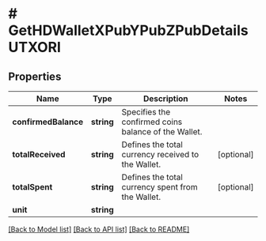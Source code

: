 # # GetHDWalletXPubYPubZPubDetailsUTXORI

## Properties

Name | Type | Description | Notes
------------ | ------------- | ------------- | -------------
**confirmedBalance** | **string** | Specifies the confirmed coins balance of the Wallet. |
**totalReceived** | **string** | Defines the total currency received to the Wallet. | [optional]
**totalSpent** | **string** | Defines the total currency spent from the Wallet. | [optional]
**unit** | **string** |  |

[[Back to Model list]](../../README.md#models) [[Back to API list]](../../README.md#endpoints) [[Back to README]](../../README.md)
